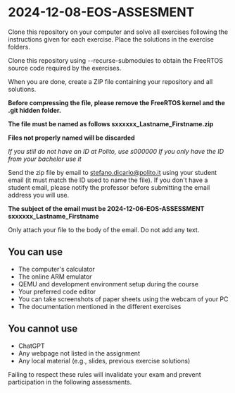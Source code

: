 # 2024-12-08-EOS-ASSESMENT

Clone this repository on your computer and solve all exercises following the instructions given for each exercise. Place the solutions in the exercise folders.

Clone this repository using --recurse-submodules to obtain the FreeRTOS source code required by the exercises.

When you are done, create a ZIP file containing your repository and all solutions. 

**Before compressing the file, please remove the FreeRTOS kernel and the .git hidden folder.**

**The file must be named as follows sxxxxxx\_Lastname\_Firstname.zip**

**Files not properly named will be discarded**

*If you still do not have an ID at Polito, use s000000*
*If you only have the ID from your bachelor use it*

Send the zip file by email to [stefano.dicarlo@polito.it](stefano.dicarlo@polito.it) using your student email (it must match the ID used to name the file). If you don't have a student email, please notify the professor before submitting the email address you will use.

**The subject of the email must be 2024-12-06-EOS-ASSESSMENT sxxxxxx\_Lastname\_Firstname**

Only attach your file to the body of the email. Do not add any text.

## You can use

* The computer's calculator
* The online ARM emulator
* QEMU and development environment setup during the course
* Your preferred code editor
* You can take screenshots of paper sheets using the webcam of your PC
* The documentation mentioned in the different exercises

## You cannot use

* ChatGPT
* Any webpage not listed in the assignment
* Any local material (e.g., slides, previous exercise solutions)

Failing to respect these rules will invalidate your exam and prevent participation in the following assessments.




